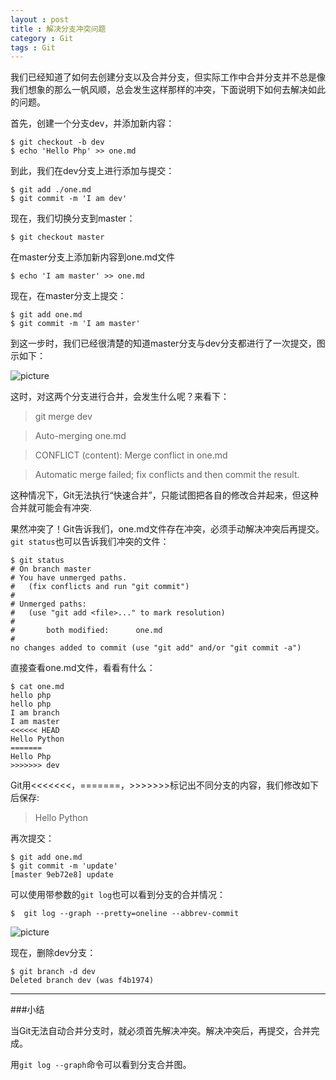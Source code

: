 ```yaml
---
layout : post
title : 解决分支冲突问题
category : Git
tags : Git
---
```

我们已经知道了如何去创建分支以及合并分支，但实际工作中合并分支并不总是像我们想象的那么一帆风顺，总会发生这样那样的冲突，下面说明下如何去解决如此的问题。

首先，创建一个分支dev，并添加新内容：
	
	$ git checkout -b dev
	$ echo 'Hello Php' >> one.md

到此，我们在dev分支上进行添加与提交：

	$ git add ./one.md
	$ git commit -m 'I am dev'

<!--more-->

现在，我们切换分支到master：

	$ git checkout master

在master分支上添加新内容到one.md文件

	$ echo 'I am master' >> one.md

现在，在master分支上提交：

	$ git add one.md
	$ git commit -m 'I am master'

到这一步时，我们已经很清楚的知道master分支与dev分支都进行了一次提交，图示如下：

![picture](http://ww1.sinaimg.cn/mw690/bd5a4d63gw1ehrtiazeufj20br06x3yl.jpg)

这时，对这两个分支进行合并，会发生什么呢？来看下：

>git merge dev

>Auto-merging one.md

>CONFLICT (content): Merge conflict in one.md

>Automatic merge failed; fix conflicts and then commit the result.

这种情况下，Git无法执行“快速合并”，只能试图把各自的修改合并起来，但这种合并就可能会有冲突.

果然冲突了！Git告诉我们，one.md文件存在冲突，必须手动解决冲突后再提交。`git status`也可以告诉我们冲突的文件：

	$ git status
	# On branch master
	# You have unmerged paths.
	#   (fix conflicts and run "git commit")
	#
	# Unmerged paths:
	#   (use "git add <file>..." to mark resolution)
	#
	#       both modified:      one.md
	#
	no changes added to commit (use "git add" and/or "git commit -a")

直接查看one.md文件，看看有什么：

	$ cat one.md
	hello php
	hello php
	I am branch
	I am master
	<<<<<< HEAD
	Hello Python
	=======
	Hello Php
	>>>>>>> dev

Git用<<<<<<<，=======，>>>>>>>标记出不同分支的内容，我们修改如下后保存:

>Hello Python

再次提交：

	$ git add one.md
	$ git commit -m 'update'
	[master 9eb72e8] update

可以使用带参数的`git log`也可以看到分支的合并情况：

	$  git log --graph --pretty=oneline --abbrev-commit

![picture](http://ww2.sinaimg.cn/mw690/bd5a4d63gw1ehrt4j4i4qj205v04yaac.jpg)

现在，删除dev分支：

	$ git branch -d dev
	Deleted branch dev (was f4b1974)

---

###小结
	
当Git无法自动合并分支时，就必须首先解决冲突。解决冲突后，再提交，合并完成。

用`git log --graph`命令可以看到分支合并图。





